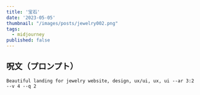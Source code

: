 ```yaml
---
title: '宝石'
date: '2023-05-05'
thumbnail: "/images/posts/jewelry002.png"
tags:
  - midjourney
published: false
---
```


## 呪文（プロンプト）
```
Beautiful landing for jewelry website, design, ux/ui, ux, ui --ar 3:2 --v 4 --q 2
```